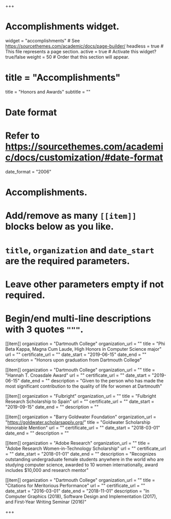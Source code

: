 +++
# Accomplishments widget.
widget = "accomplishments"  # See https://sourcethemes.com/academic/docs/page-builder/
headless = true  # This file represents a page section.
active = true  # Activate this widget? true/false
weight = 50  # Order that this section will appear.

# title = "Accomplish&shy;ments"
title = "Honors and Awards"
subtitle = ""

# Date format
#   Refer to https://sourcethemes.com/academic/docs/customization/#date-format
date_format = "2006"

# Accomplishments.
#   Add/remove as many `[[item]]` blocks below as you like.
#   `title`, `organization` and `date_start` are the required parameters.
#   Leave other parameters empty if not required.
#   Begin/end multi-line descriptions with 3 quotes `"""`.

[[item]]
  organization = "Dartmouth College"
  organization_url = ""
  title = "Phi Beta Kappa, Magna Cum Laude, High Honors in Computer Science major"
  url = ""
  certificate_url = ""
  date_start = "2019-06-15"
  date_end = ""
  description = "Honors upon graduation from Dartmouth College"

[[item]]
  organization = "Dartmouth College"
  organization_url = ""
  title = "Hannah T. Croasdale Award"
  url = ""
  certificate_url = ""
  date_start = "2019-06-15"
  date_end = ""
  description = "Given to the person who has made the most significant contribution to the quality of life for women at Dartmouth"

[[item]]
  organization = "Fulbright"
  organization_url = ""
  title = "Fulbright Research Scholarship to Spain"
  url = ""
  certificate_url = ""
  date_start = "2019-09-15"
  date_end = ""
  description = ""

[[item]]
  organization = "Barry Goldwater Foundation"
  organization_url = "https://goldwater.scholarsapply.org/"
  title = "Goldwater Scholarship Honorable Mention"
  url = ""
  certificate_url = ""
  date_start = "2018-03-01"
  date_end = ""
  description = ""
  
[[item]]
  organization = "Adobe Research"
  organization_url = ""
  title = "Adobe Research Women-in-Technology Scholarship"
  url = ""
  certificate_url = ""
  date_start = "2018-01-01"
  date_end = ""
  description = "Recognizes outstanding undergraduate female students anywhere in the world who are studying computer science, awarded to 10 women internationally, award includes $10,000 and research mentor"

[[item]]
  organization = "Dartmouth College"
  organization_url = ""
  title = "Citations for Meritorious Performance"
  url = ""
  certificate_url = ""
  date_start = "2016-03-01"
  date_end = "2018-11-01"
  description = "In Computer Graphics (2018), Software Design and Implementation (2017), and First-Year Writing Seminar (2016)"

+++
